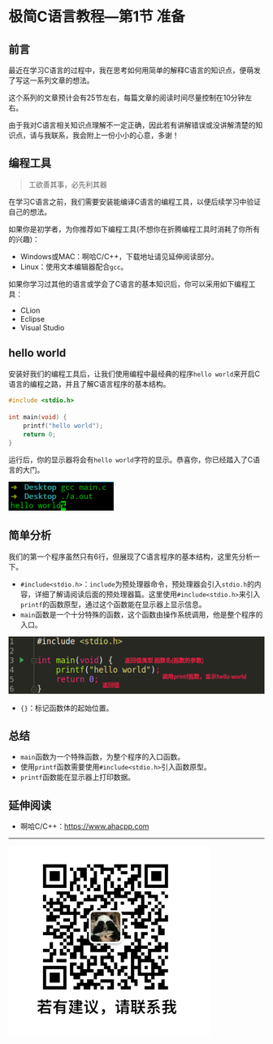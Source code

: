 # 极简C语言教程—第1节 准备

## 前言

最近在学习C语言的过程中，我在思考如何用简单的解释C语言的知识点，便萌发了写这一系列文章的想法。

这个系列的文章预计会有25节左右，每篇文章的阅读时间尽量控制在10分钟左右。

由于我对C语言相关知识点理解不一定正确，因此若有讲解错误或没讲解清楚的知识点，请与我联系，我会附上一份小小的心意，多谢！

## 编程工具

> 工欲善其事，必先利其器

在学习C语言之前，我们需要安装能编译C语言的编程工具，以便后续学习中验证自己的想法。

如果你是初学者，为你推荐如下编程工具(不想你在折腾编程工具时消耗了你所有的兴趣)：

- Windows或MAC：啊哈C/C++，下载地址请见延伸阅读部分。
- Linux：使用文本编辑器配合`gcc`。

如果你学习过其他的语言或学会了C语言的基本知识后，你可以采用如下编程工具：

- CLion
- Eclipse
- Visual Studio

## hello world

安装好我们的编程工具后，让我们使用编程中最经典的程序`hello world`来开启C语言的编程之路，并且了解C语言程序的基本结构。

```c
#include <stdio.h>

int main(void) {
    printf("hello world");
    return 0;
}
```

运行后，你的显示器将会有`hello world`字符的显示。恭喜你，你已经踏入了C语言的大门。

![hello_world](../%E6%9E%81%E7%AE%80C%E8%AF%AD%E8%A8%80%E6%95%99%E7%A8%8B/%E5%9B%BE%E7%89%87/1/hello_world.png)

## 简单分析

我们的第一个程序虽然只有6行，但展现了C语言程序的基本结构，这里先分析一下。

- `#include<stdio.h>`：`include`为预处理器命令，预处理器会引入`stdio.h`的内容，详细了解请阅读后面的预处理器篇。这里使用`#include<stdio.h>`来引入`printf`的函数原型，通过这个函数能在显示器上显示信息。
- `main`函数是一个十分特殊的函数，这个函数由操作系统调用，他是整个程序的入口。

![hello_world](../%E6%9E%81%E7%AE%80C%E8%AF%AD%E8%A8%80%E6%95%99%E7%A8%8B/%E5%9B%BE%E7%89%87/1/main.png)

- `{}`：标记函数体的起始位置。

## 总结

- `main`函数为一个特殊函数，为整个程序的入口函数。
- 使用`printf`函数需要使用`#include<stdio.h>`引入函数原型。
- `printf`函数能在显示器上打印数据。

## 延伸阅读

- 啊哈C/C++：https://www.ahacpp.com

---

![微信号](图片/微信号.png)